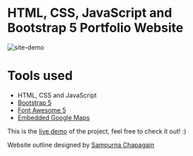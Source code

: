 HTML, CSS, JavaScript and Bootstrap 5 Portfolio Website
=======
![site-demo](https://user-images.githubusercontent.com/68800076/189545720-76739de6-4197-4095-b858-4beb338d15eb.gif)


# Tools used #
* HTML, CSS and JavaScript
* [Bootstrap 5](https://getbootstrap.com/docs/5.0/getting-started/introduction/)
* [Font Awesome 5](https://fontawesome.com/)
* [Embedded Google Maps](https://www.embed-map.com/)

This is the [live demo](https://ashleighliu.github.io/) of the project, feel free to check it out! :) 

Website outline designed by [Sampurna Chapagain](https://www.freecodecamp.org/news/author/sampurna/)
